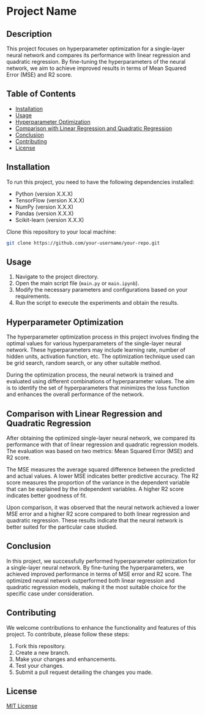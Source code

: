 # Project Name

## Description
This project focuses on hyperparameter optimization for a single-layer neural network and compares its performance with linear regression and quadratic regression. By fine-tuning the hyperparameters of the neural network, we aim to achieve improved results in terms of Mean Squared Error (MSE) and R2 score.

## Table of Contents
- [Installation](#installation)
- [Usage](#usage)
- [Hyperparameter Optimization](#hyperparameter-optimization)
- [Comparison with Linear Regression and Quadratic Regression](#comparison-with-linear-regression-and-quadratic-regression)
- [Conclusion](#conclusion)
- [Contributing](#contributing)
- [License](#license)

## Installation
To run this project, you need to have the following dependencies installed:

- Python (version X.X.X)
- TensorFlow (version X.X.X)
- NumPy (version X.X.X)
- Pandas (version X.X.X)
- Scikit-learn (version X.X.X)

Clone this repository to your local machine:

```bash
git clone https://github.com/your-username/your-repo.git
```

## Usage
1. Navigate to the project directory.
2. Open the main script file (`main.py` or `main.ipynb`).
3. Modify the necessary parameters and configurations based on your requirements.
4. Run the script to execute the experiments and obtain the results.

## Hyperparameter Optimization
The hyperparameter optimization process in this project involves finding the optimal values for various hyperparameters of the single-layer neural network. These hyperparameters may include learning rate, number of hidden units, activation function, etc. The optimization technique used can be grid search, random search, or any other suitable method.

During the optimization process, the neural network is trained and evaluated using different combinations of hyperparameter values. The aim is to identify the set of hyperparameters that minimizes the loss function and enhances the overall performance of the network.

## Comparison with Linear Regression and Quadratic Regression
After obtaining the optimized single-layer neural network, we compared its performance with that of linear regression and quadratic regression models. The evaluation was based on two metrics: Mean Squared Error (MSE) and R2 score.

The MSE measures the average squared difference between the predicted and actual values. A lower MSE indicates better predictive accuracy. The R2 score measures the proportion of the variance in the dependent variable that can be explained by the independent variables. A higher R2 score indicates better goodness of fit.

Upon comparison, it was observed that the neural network achieved a lower MSE error and a higher R2 score compared to both linear regression and quadratic regression. These results indicate that the neural network is better suited for the particular case studied.

## Conclusion
In this project, we successfully performed hyperparameter optimization for a single-layer neural network. By fine-tuning the hyperparameters, we achieved improved performance in terms of MSE error and R2 score. The optimized neural network outperformed both linear regression and quadratic regression models, making it the most suitable choice for the specific case under consideration.

## Contributing
We welcome contributions to enhance the functionality and features of this project. To contribute, please follow these steps:
1. Fork this repository.
2. Create a new branch.
3. Make your changes and enhancements.
4. Test your changes.
5. Submit a pull request detailing the changes you made.

## License
[MIT License](LICENSE)
